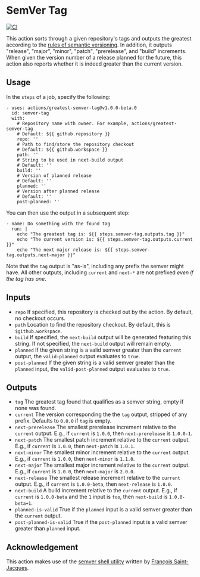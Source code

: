 # SemVer Tag

[![CI](https://github.com/lhstrh/greatest-semver-tag/actions/workflows/ci.yml/badge.svg)](https://github.com/lhstrh/greatest-semver-tag/actions/workflows/ci.yml)

This action sorts through a given repository's tags and outputs the greatest according to the [rules of semantic versioning](https://semver.org/). In addition, it outputs "release", "major", "minor", "patch", "prerelease", and "build" increments. When given the version number of a release planned for the future, this action also reports whether it is indeed greater than the current version.

## Usage
In the `steps` of a job, specify the following:
```
- uses: actions/greatest-semver-tag@v1.0.0-beta.0
  id: semver-tag
  with:
    # Repository name with owner. For example, actions/greatest-semver-tag
    # Default: ${{ github.repository }}
    repo: ''
    # Path to find/store the repository checkout
    # Default: ${{ github.workspace }}
    path: ''
    # String to be used in next-build output
    # Default: ''
    build: ''
    # Version of planned release
    # Default: ''
    planned: ''
    # Version after planned release
    # Default: ''
    post-planned: ''
```
You can then use the output in a subsequent step:
```
- name: Do something with the found tag
  run: |
    echo "The greatest tag is: ${{ steps.semver-tag.outputs.tag }}"
    echo "The current version is: ${{ steps.semver-tag.outputs.current }}"
    echo "The next major release is: ${{ steps.semver-tag.outputs.next-major }}"
```
Note that the `tag` output is "as-is", including any prefix the semver might have. All other outputs, including `current` and `next-*` are not prefixed _even if the tag has one_.


## Inputs

* `repo` If specified, this repository is checked out by the action. By default, no checkout occurs.
* `path` Location to find the repository checkout. By default, this is `$github.workspace`.
* `build` If specified, the `next-build` output will be generated featuring this string. If not specified, the `next-build` output will remain empty.
* `planned` If the given string is a valid semver greater than the `current` output, the `valid-planned` output evaluates to `true`.
*  `post-planned` If the given string is a valid semver greater than the `planned` input, the `valid-post-planned` output evaluates to `true`.

## Outputs

* `tag` The greatest tag found that qualifies as a semver string, empty if none was found.
* `current` The version corresponding the the `tag` output, stripped of any prefix. Defaults to `0.0.0` if `tag` is empty. 
* `next-prerelease` The smallest prerelease increment relative to the `current` output. E.g., if `current` is `1.0.0`, then `next-prerelease` is `1.0.0-1`.
* `next-patch` The smallest patch increment relative to the `current` output. E.g., if `current` is `1.0.0`, then `next-patch` is `1.0.1`.
* `next-minor` The smallest minor increment relative to the `current` output. E.g., if `current` is `1.0.0`, then `next-minor` is `1.1.0`.
* `next-major` The smallest major increment relative to the `current` output. E.g., if `current` is `1.0.0`, then `next-major` is `2.0.0`.
* `next-release` The smallest release increment relative to the `current` output. E.g., if `current` is `1.0.0-beta`, then `next-release` is `1.0.0`.
*  `next-build` A build increment relative to the `current` output. E.g., if `current` is `1.0.0-beta` and the `1` input is `foo`, then `next-build` is `1.0.0-beta+1`.
* `planned-is-valid`
True if the `planned` input is a valid semver greater than the `current` output.
* `post-planned-is-valid`
True if the `post-planned` input is a valid semver greater than `planned` input.


## Acknowledgement

This action makes use of the [semver shell utility](https://github.com/fsaintjacques/semver-tool) written by [François Saint-Jacques](https://github.com/fsaintjacques).
